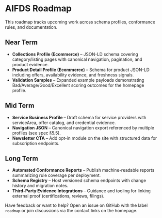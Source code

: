 # AIFDS Roadmap

This roadmap tracks upcoming work across schema profiles, conformance rules, and documentation.

## Near Term

- **Collections Profile (Ecommerce)** – JSON-LD schema covering category/listing pages with canonical navigation, pagination, and product evidence.
- **Product Detail Profile (Ecommerce)** – Schema for product JSON-LD including offers, availability evidence, and freshness signals.
- **Validation Samples** – Expanded example payloads demonstrating Bad/Average/Good/Excellent scoring outcomes for the homepage profile.

## Mid Term

- **Service Business Profile** – Draft schema for service providers with serviceArea, offer catalog, and credential evidence.
- **Navigation JSON** – Canonical navigation export referenced by multiple profiles (see spec §5.5).
- **Newsletter CTA** – Add opt-in module on the site with structured data for subscription endpoints.

## Long Term

- **Automated Conformance Reports** – Publish machine-readable reports summarizing rule coverage per deployment.
- **Schema Registry** – Host versioned schema endpoints with change history and migration notes.
- **Third-Party Evidence Integrations** – Guidance and tooling for linking external proof (certifications, reviews, filings).

Have feedback or want to help? Open an issue on GitHub with the label `roadmap` or join discussions via the contact links on the homepage.
